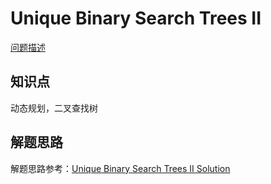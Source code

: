 # Unique Binary Search Trees II

[问题描述](https://leetcode.com/problems/unique-binary-search-trees-ii/description/)

## 知识点

动态规划，二叉查找树

## 解题思路

解题思路参考：[Unique Binary Search Trees II Solution](http://www.cnblogs.com/grandyang/p/4301096.htmlup)
